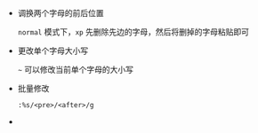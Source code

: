 * 调换两个字母的前后位置

  `normal` 模式下，`xp` 先删除先边的字母，然后将删掉的字母粘贴即可

* 更改单个字母大小写

  `~` 可以修改当前单个字母的大小写

* 批量修改

  ```
  :%s/<pre>/<after>/g
  ```

* 